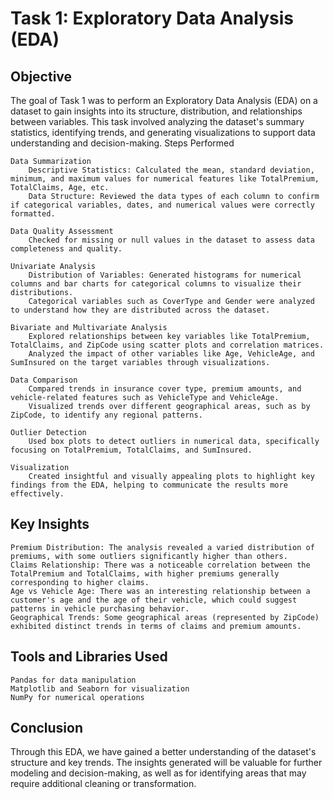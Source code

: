 # Task 1: Exploratory Data Analysis (EDA)
## Objective

The goal of Task 1 was to perform an Exploratory Data Analysis (EDA) on a dataset to gain insights into its structure, distribution, and relationships between variables. This task involved analyzing the dataset's summary statistics, identifying trends, and generating visualizations to support data understanding and decision-making.
Steps Performed

    Data Summarization
        Descriptive Statistics: Calculated the mean, standard deviation, minimum, and maximum values for numerical features like TotalPremium, TotalClaims, Age, etc.
        Data Structure: Reviewed the data types of each column to confirm if categorical variables, dates, and numerical values were correctly formatted.

    Data Quality Assessment
        Checked for missing or null values in the dataset to assess data completeness and quality.

    Univariate Analysis
        Distribution of Variables: Generated histograms for numerical columns and bar charts for categorical columns to visualize their distributions.
        Categorical variables such as CoverType and Gender were analyzed to understand how they are distributed across the dataset.

    Bivariate and Multivariate Analysis
        Explored relationships between key variables like TotalPremium, TotalClaims, and ZipCode using scatter plots and correlation matrices.
        Analyzed the impact of other variables like Age, VehicleAge, and SumInsured on the target variables through visualizations.

    Data Comparison
        Compared trends in insurance cover type, premium amounts, and vehicle-related features such as VehicleType and VehicleAge.
        Visualized trends over different geographical areas, such as by ZipCode, to identify any regional patterns.

    Outlier Detection
        Used box plots to detect outliers in numerical data, specifically focusing on TotalPremium, TotalClaims, and SumInsured.

    Visualization
        Created insightful and visually appealing plots to highlight key findings from the EDA, helping to communicate the results more effectively.

## Key Insights

    Premium Distribution: The analysis revealed a varied distribution of premiums, with some outliers significantly higher than others.
    Claims Relationship: There was a noticeable correlation between the TotalPremium and TotalClaims, with higher premiums generally corresponding to higher claims.
    Age vs Vehicle Age: There was an interesting relationship between a customer's age and the age of their vehicle, which could suggest patterns in vehicle purchasing behavior.
    Geographical Trends: Some geographical areas (represented by ZipCode) exhibited distinct trends in terms of claims and premium amounts.

## Tools and Libraries Used

    Pandas for data manipulation
    Matplotlib and Seaborn for visualization
    NumPy for numerical operations

## Conclusion

Through this EDA, we have gained a better understanding of the dataset's structure and key trends. The insights generated will be valuable for further modeling and decision-making, as well as for identifying areas that may require additional cleaning or transformation.